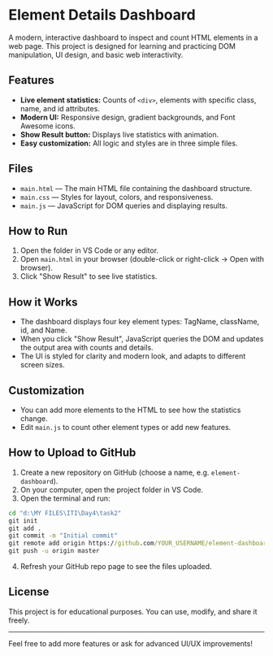 # Element Details Dashboard

A modern, interactive dashboard to inspect and count HTML elements in a web page. This project is designed for learning and practicing DOM manipulation, UI design, and basic web interactivity.

## Features
- **Live element statistics:** Counts of `<div>`, elements with specific class, name, and id attributes.
- **Modern UI:** Responsive design, gradient backgrounds, and Font Awesome icons.
- **Show Result button:** Displays live statistics with animation.
- **Easy customization:** All logic and styles are in three simple files.

## Files
- `main.html` — The main HTML file containing the dashboard structure.
- `main.css` — Styles for layout, colors, and responsiveness.
- `main.js` — JavaScript for DOM queries and displaying results.

## How to Run
1. Open the folder in VS Code or any editor.
2. Open `main.html` in your browser (double-click or right-click → Open with browser).
3. Click "Show Result" to see live statistics.

## How it Works
- The dashboard displays four key element types: TagName, className, id, and Name.
- When you click "Show Result", JavaScript queries the DOM and updates the output area with counts and details.
- The UI is styled for clarity and modern look, and adapts to different screen sizes.

## Customization
- You can add more elements to the HTML to see how the statistics change.
- Edit `main.js` to count other element types or add new features.

## How to Upload to GitHub
1. Create a new repository on GitHub (choose a name, e.g. `element-dashboard`).
2. On your computer, open the project folder in VS Code.
3. Open the terminal and run:

```cmd
cd "d:\MY FILES\ITI\Day4\task2"
git init
git add .
git commit -m "Initial commit"
git remote add origin https://github.com/YOUR_USERNAME/element-dashboard.git
git push -u origin master
```

4. Refresh your GitHub repo page to see the files uploaded.

## License
This project is for educational purposes. You can use, modify, and share it freely.

---
Feel free to add more features or ask for advanced UI/UX improvements!
